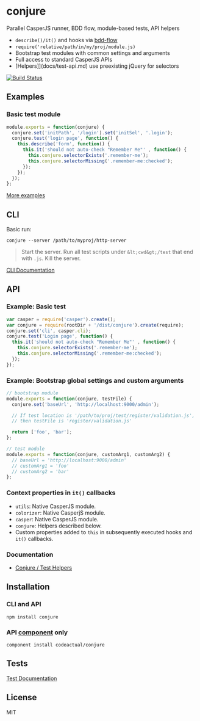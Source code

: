 # conjure

Parallel CasperJS runner, BDD flow, module-based tests, API helpers

* `describe()/it()` and hooks via [bdd-flow](https://github.com/codeactual/bdd-flow)
* `require('relative/path/in/my/proj/module.js)`
* Bootstrap test modules with common settings and arguments
* Full access to standard CasperJS APIs
* [Helpers]](docs/test-api.md) use preexisting jQuery for selectors

[![Build Status](https://travis-ci.org/codeactual/conjure.png)](https://travis-ci.org/codeactual/conjure)

## Examples

### Basic test module

```js
module.exports = function(conjure) {
  conjure.set('initPath', '/login').set('initSel', '.login');
  conjure.test('login page', function() {
    this.describe('form', function() {
      this.it('should not auto-check "Remember Me"' , function() {
        this.conjure.selectorExists('.remember-me');
        this.conjure.selectorMissing('.remember-me:checked');
      });
    });
  });
};
```

[More examples](docs/test-api.md)

## CLI

Basic run:

    conjure --server /path/to/myproj/http-server

> Start the server.
> Run all test scripts under `&lt;cwd&gt;/test` that end with `.js`.
> Kill the server.

[CLI Documentation](docs/cli.md)

## API

### Example: Basic test

```js
var casper = require('casper').create();
var conjure = require(rootDir + '/dist/conjure').create(require);
conjure.set('cli', casper.cli);
conjure.test('Login page', function() {
  this.it('should not auto-check "Remember Me"' , function() {
    this.conjure.selectorExists('.remember-me');
    this.conjure.selectorMissing('.remember-me:checked');
  });
});
```

### Example: Bootstrap global settings and custom arguments

```js
// bootstrap module
module.exports = function(conjure, testFile) {
  conjure.set('baseUrl', 'http://localhost:9000/admin');

  // If test location is '/path/to/proj/test/register/validation.js',
  // then testFile is 'register/validation.js'

  return ['foo', 'bar'];
};

// test module
module.exports = function(conjure, customArg1, customArg2) {
  // baseUrl = 'http://localhost:9000/admin'
  // customArg1 = 'foo'
  // customArg2 = 'bar'
};

```

### Context properties in `it()` callbacks

* `utils`: Native CasperJS module.
* `colorizer`: Native CasperjS module.
* `casper`: Native CasperJS module.
* `conjure`: Helpers described below.
* Custom properties added to `this` in subsequently executed hooks and `it()` callbacks.

### Documentation

* [Conjure / Test Helpers](docs/Conjure.md)

## Installation

### CLI and API

    npm install conjure

### API [component](https://github.com/component/component) only

    component install codeactual/conjure

## Tests

[Test Documentation](docs/testing.md)

## License

  MIT

